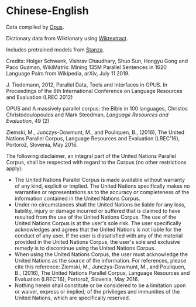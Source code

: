 # Chinese-English

Data compiled by [Opus](https://opus.nlpl.eu/).

Dictionary data from Wiktionary using [Wiktextract](https://github.com/tatuylonen/wiktextract).

Includes pretrained models from [Stanza](https://github.com/stanfordnlp/stanza/).

Credits:
Holger Schwenk, Vishrav Chaudhary, Shuo Sun, Hongyu Gong and Paco Guzman, WikiMatrix: Mining 135M Parallel Sentences in 1620 Language Pairs from Wikipedia, arXiv, July 11 2019.

J. Tiedemann, 2012, Parallel Data, Tools and Interfaces in OPUS. In Proceedings of the 8th International Conference on Language Resources and Evaluation (LREC 2012)

OPUS and A massively parallel corpus: the Bible in 100 languages, Christos Christodoulopoulos and Mark Steedman, *Language Resources and Evaluation*, 49 (2)

Ziemski, M., Junczys-Dowmunt, M., and Pouliquen, B., (2016), The United Nations Parallel Corpus, Language Resources and Evaluation (LREC’16), Portorož, Slovenia, May 2016.

The following disclaimer, an integral part of the United Nations Parallel Corpus, shall be respected with regard to the Corpus (no other restrictions apply):
- The United Nations Parallel Corpus is made available without warranty of any kind, explicit or implied. The United Nations specifically makes no warranties or representations as to the accuracy or completeness of the information contained in the United Nations Corpus.
- Under no circumstances shall the United Nations be liable for any loss, liability, injury or damage incurred or suffered that is claimed to have resulted from the use of the United Nations Corpus. The use of the United Nations Corpus is at the user's sole risk. The user specifically acknowledges and agrees that the United Nations is not liable for the conduct of any user. If the user is dissatisfied with any of the material provided in the United Nations Corpus, the user's sole and exclusive remedy is to discontinue using the United Nations Corpus.
- When using the United Nations Corpus, the user must acknowledge the United Nations as the source of the information. For references, please cite this reference: Ziemski, M., Junczys-Dowmunt, M., and Pouliquen, B., (2016), The United Nations Parallel Corpus, Language Resources and Evaluation (LREC’16), Portorož, Slovenia, May 2016.
- Nothing herein shall constitute or be considered to be a limitation upon or waiver, express or implied, of the privileges and immunities of the United Nations, which are specifically reserved.

